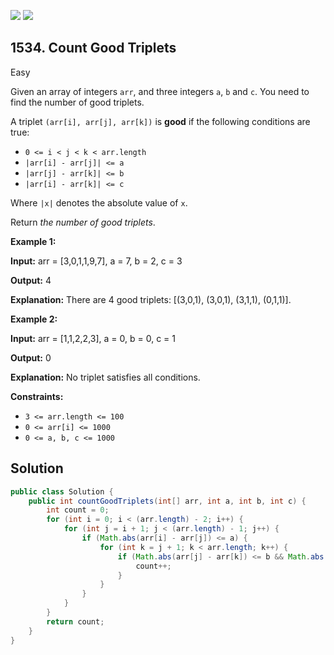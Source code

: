 [![](https://img.shields.io/github/stars/javadev/LeetCode-in-Java?label=Stars&style=flat-square)](https://github.com/javadev/LeetCode-in-Java)
[![](https://img.shields.io/github/forks/javadev/LeetCode-in-Java?label=Fork%20me%20on%20GitHub%20&style=flat-square)](https://github.com/javadev/LeetCode-in-Java/fork)

## 1534\. Count Good Triplets

Easy

Given an array of integers `arr`, and three integers `a`, `b` and `c`. You need to find the number of good triplets.

A triplet `(arr[i], arr[j], arr[k])` is **good** if the following conditions are true:

*   `0 <= i < j < k < arr.length`
*   `|arr[i] - arr[j]| <= a`
*   `|arr[j] - arr[k]| <= b`
*   `|arr[i] - arr[k]| <= c`

Where `|x|` denotes the absolute value of `x`.

Return _the number of good triplets_.

**Example 1:**

**Input:** arr = [3,0,1,1,9,7], a = 7, b = 2, c = 3

**Output:** 4

**Explanation:** There are 4 good triplets: [(3,0,1), (3,0,1), (3,1,1), (0,1,1)].

**Example 2:**

**Input:** arr = [1,1,2,2,3], a = 0, b = 0, c = 1

**Output:** 0

**Explanation:** No triplet satisfies all conditions.

**Constraints:**

*   `3 <= arr.length <= 100`
*   `0 <= arr[i] <= 1000`
*   `0 <= a, b, c <= 1000`

## Solution

```java
public class Solution {
    public int countGoodTriplets(int[] arr, int a, int b, int c) {
        int count = 0;
        for (int i = 0; i < (arr.length) - 2; i++) {
            for (int j = i + 1; j < (arr.length) - 1; j++) {
                if (Math.abs(arr[i] - arr[j]) <= a) {
                    for (int k = j + 1; k < arr.length; k++) {
                        if (Math.abs(arr[j] - arr[k]) <= b && Math.abs(arr[i] - arr[k]) <= c) {
                            count++;
                        }
                    }
                }
            }
        }
        return count;
    }
}
```